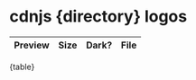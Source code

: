 # cdnjs {directory} logos

| Preview | Size | Dark? | File |
|---------|------|-------|------|
{table}